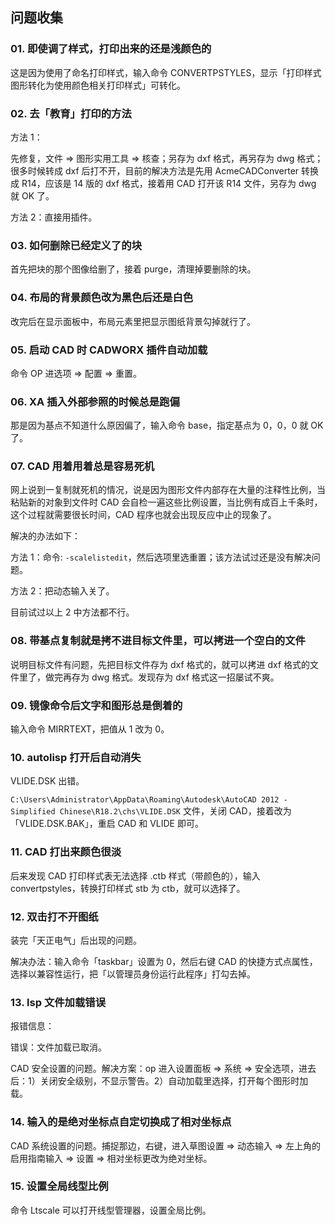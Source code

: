 ## 问题收集

### 01. 即使调了样式，打印出来的还是浅颜色的

这是因为使用了命名打印样式，输入命令 CONVERTPSTYLES，显示「打印样式图形转化为使用颜色相关打印样式」可转化。

### 02. 去「教育」打印的方法

方法 1：

先修复，文件 => 图形实用工具 => 核查；另存为 dxf 格式，再另存为 dwg 格式；很多时候转成 dxf 后打不开，目前的解决方法是先用 AcmeCADConverter 转换成 R14，应该是 14 版的 dxf 格式，接着用 CAD 打开该 R14 文件，另存为 dwg 就 OK 了。

方法 2：直接用插件。

### 03. 如何删除已经定义了的块

首先把块的那个图像给删了，接着 purge，清理掉要删除的块。

### 04. 布局的背景颜色改为黑色后还是白色

改完后在显示面板中，布局元素里把显示图纸背景勾掉就行了。

### 05. 启动 CAD 时 CADWORX 插件自动加载

命令 OP 进选项 => 配置 => 重置。

### 06. XA 插入外部参照的时候总是跑偏

那是因为基点不知道什么原因偏了，输入命令 base，指定基点为 0，0，0 就 OK 了。

### 07. CAD 用着用着总是容易死机

网上说到一复制就死机的情况，说是因为图形文件内部存在大量的注释性比例，当粘贴新的对象到文件时 CAD 会自检一遍这些比例设置，当比例有成百上千条时，这个过程就需要很长时间，CAD 程序也就会出现反应中止的现象了。

解决的办法如下：

方法 1：命令:  `-scalelistedit`，然后选项里选重置；该方法试过还是没有解决问题。

方法 2：把动态输入关了。

目前试过以上 2 中方法都不行。

### 08. 带基点复制就是拷不进目标文件里，可以拷进一个空白的文件

说明目标文件有问题，先把目标文件存为 dxf 格式的，就可以拷进 dxf 格式的文件里了，做完再存为 dwg 格式。发现存为 dxf 格式这一招屡试不爽。

### 09. 镜像命令后文字和图形总是倒着的

输入命令 MIRRTEXT，把值从 1 改为 0。

### 10. autolisp 打开后自动消失

VLIDE.DSK 出错。

`C:\Users\Administrator\AppData\Roaming\Autodesk\AutoCAD 2012 - Simplified Chinese\R18.2\chs\VLIDE.DSK` 文件，关闭 CAD，接着改为「VLIDE.DSK.BAK」，重启 CAD 和 VLIDE 即可。

### 11. CAD 打出来颜色很淡

后来发现 CAD 打印样式表无法选择 .ctb 样式（带颜色的），输入 convertpstyles，转换打印样式 stb 为 ctb，就可以选择了。

### 12. 双击打不开图纸

装完「天正电气」后出现的问题。

解决办法：输入命令「taskbar」设置为 0，然后右键 CAD 的快捷方式点属性，选择以兼容性运行，把「以管理员身份运行此程序」打勾去掉。

### 13. lsp 文件加载错误

报错信息：

错误：文件加载已取消。

CAD 安全设置的问题。解决方案：op 进入设置面板 => 系统 => 安全选项，进去后：1）关闭安全级别，不显示警告。2）自动加载里选择，打开每个图形时加载。

### 14. 输入的是绝对坐标点自定切换成了相对坐标点

CAD 系统设置的问题。捕捉那边，右键，进入草图设置 => 动态输入 => 左上角的启用指南输入 => 设置 => 相对坐标更改为绝对坐标。

### 15. 设置全局线型比例

命令 Ltscale 可以打开线型管理器，设置全局比例。


